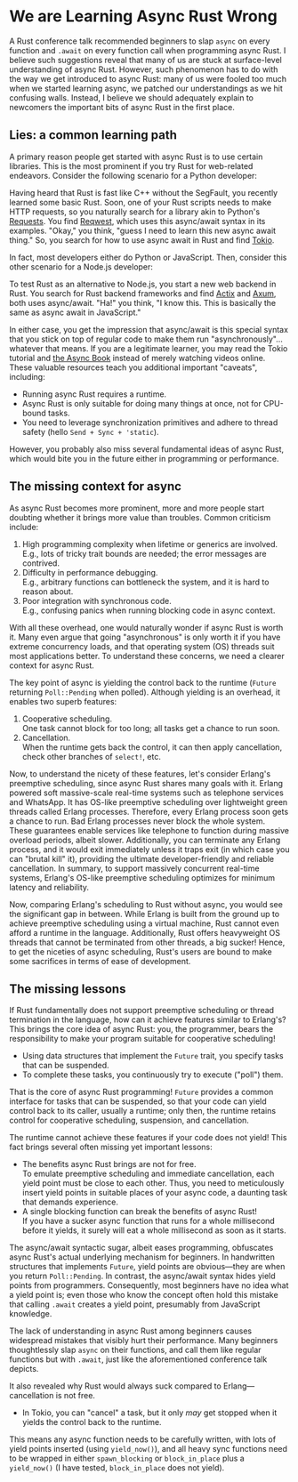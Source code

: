 <!-- toc -->
# We are Learning Async Rust Wrong
<!-- TODO: Change to "I was?" -->

A Rust conference talk recommended beginners to slap `async` on
every function and `.await` on every function call when
programming async Rust. I believe such suggestions reveal that many of
us are stuck at surface-level understanding of async Rust. However,
such phenomenon has to do with the way we get introduced to async Rust:
many of us were fooled too much when we started learning async,
we patched our understandings as we hit confusing walls.
Instead,
I believe we should adequately explain to newcomers the important bits of
async Rust in the first place.

## Lies: a common learning path

A primary reason people get started with async Rust is to
use certain libraries.
This is the most prominent if you try Rust for web-related endeavors.
Consider the following scenario for a Python developer:

Having heard that Rust is fast like C++ without the SegFault,
you recently learned some basic Rust. Soon,
one of your Rust scripts needs to make HTTP requests,
so you naturally search for a library akin to Python's [Requests].
You find [Reqwest], which uses this async/await syntax in its examples.
"Okay," you think, "guess I need to learn this new async await thing." So,
you search for how to use async await in Rust and find [Tokio].

In fact, most developers either do Python or JavaScript.
Then, consider this other scenario for a Node.js developer:

To test Rust as an alternative to Node.js,
you start a new web backend in Rust. You search for Rust backend frameworks and
find [Actix] and [Axum], both uses async/await. "Ha!" you think, "I know this.
This is basically the same as async await in JavaScript."

In either case,
you get the impression that async/await is this special syntax that
you stick on top of regular code to make them run "asynchronously"…
whatever that means.
If you are a legitimate learner,
you may read the Tokio tutorial and [the Async Book][async-book]
instead of merely watching videos online.
These valuable resources teach you additional important "caveats", including:

- Running async Rust requires a runtime.
- Async Rust is only suitable for doing many things at once,
    not for CPU-bound tasks.
- You need to leverage synchronization primitives and adhere to
    thread safety (hello `Send + Sync + 'static`).

<!-- TODO: Double check async guides to see if they cover blah. -->

However, you probably also miss several fundamental ideas of async Rust,
which would bite you in the future either in programming or performance.

## The missing context for async

As async Rust becomes more prominent,
more and more people start doubting whether it brings more value than troubles.
Common criticism include:

1. High programming complexity when lifetime or generics are involved.\
    E.g., lots of tricky trait bounds are needed;
    the error messages are contrived.
1. Difficulty in performance debugging.\
    E.g., arbitrary functions can bottleneck the system,
    and it is hard to reason about.
1. Poor integration with synchronous code.\
    E.g., confusing panics when running blocking code in async context.

With all these overhead, one would naturally wonder if async Rust is worth it.
Many even argue that going "asynchronous" is only worth it if
you have extreme concurrency loads, and that operating system (OS)
threads suit most applications better.
To understand these concerns, we need a clearer context for async Rust.

The key point of async is yielding the control back to the runtime
(`Future` returning `Poll::Pending` when polled).
Although yielding is an overhead, it enables two superb features:

1. Cooperative scheduling.\
    One task cannot block for too long; all tasks get a chance to run soon.
1. Cancellation.\
    When the runtime gets back the control, it can then apply cancellation,
    check other branches of `select!`, etc.

Now, to understand the nicety of these features,
let's consider Erlang's preemptive scheduling,
since async Rust shares many goals with it.
Erlang powered soft massive-scale real-time systems such as
telephone services and WhatsApp.
It has OS-like preemptive scheduling over lightweight green threads called
Erlang processes. Therefore, every Erlang process soon gets a chance to run.
Bad Erlang processes never block the whole system.
These guarantees enable services like telephone to
function during massive overload periods, albeit slower.
Additionally, you can terminate any Erlang process,
and it would exit immediately unless it traps exit
(in which case you can "brutal kill" it),
providing the ultimate developer-friendly and reliable cancellation.
In summary, to support massively concurrent real-time systems,
Erlang's OS-like preemptive scheduling optimizes for minimum latency and
reliability.

Now, comparing Erlang's scheduling to Rust without async,
you would see the significant gap in between.
While Erlang is built from the ground up to
achieve preemptive scheduling using a virtual machine,
Rust cannot even afford a runtime in the language.
Additionally,
Rust offers heavyweight OS threads that cannot be terminated from
other threads, a big sucker!
Hence, to get the niceties of async scheduling,
Rust's users are bound to make some sacrifices in terms of ease of development.

## The missing lessons

If Rust fundamentally does not support preemptive scheduling or
thread termination in the language,
how can it achieve features similar to Erlang's?
This brings the core idea of async Rust: you, the programmer,
bears the responsibility to make your program suitable for
cooperative scheduling!

- Using data structures that implement the `Future` trait,
    you specify tasks that can be suspended.
- To complete these tasks, you continuously try to execute ("poll") them.

That is the core of async Rust programming!
`Future` provides a common interface for tasks that can be suspended,
so that your code can yield control back to its caller, usually a runtime;
only then, the runtime retains control for cooperative scheduling, suspension,
and cancellation.

The runtime cannot achieve these features if your code does not yield!
This fact brings several often missing yet important lessons:

- The benefits async Rust brings are not for free.\
    To emulate preemptive scheduling and immediate cancellation,
    each yield point must be close to each other.
    Thus,
    you need to meticulously insert yield points in suitable places of
    your async code, a daunting task that demands experience.
- A single blocking function can break the benefits of async Rust!\
    If you have a sucker async function that runs for
    a whole millisecond before it yields,
    it surely will eat a whole millisecond as soon as it starts.

The async/await syntactic sugar, albeit eases programming,
obfuscates async Rust's actual underlying mechanism for beginners.
In handwritten structures that implements `Future`,
yield points are obvious—they are when you return `Poll::Pending`.
In contrast, the async/await syntax hides yield points from programmers.
Consequently, most beginners have no idea what a yield point is;
even those who know the concept often hold this mistake that
calling `.await` creates a yield point, presumably from JavaScript knowledge.

<!-- TODO: This part is WIP. -->

The lack of understanding in
async Rust among beginners causes widespread mistakes that
visibly hurt their performance.
Many beginners thoughtlessly slap `async` on their functions,
and call them like regular functions but with `.await`,
just like the aforementioned conference talk depicts.

<!-- TODO: Below is in one of my email drafts. Revision needed. -->

It also revealed why Rust would always suck compared to
Erlang—cancellation is not free.

- In Tokio, you can "cancel" a task,
    but it only *may* get stopped when it yields the control back to
    the runtime.

This means any async function needs to be carefully written,
with lots of yield points inserted (using `yield_now()`),
and all heavy sync functions need to be wrapped in either `spawn_blocking` or
`block_in_place` plus a `yield_now()` (I have tested,
`block_in_place` does not yield).

[Actix]: https://actix.rs/
[async-book]: https://rust-lang.github.io/async-book/
[Axum]: https://github.com/tokio-rs/axum
[Requests]: https://requests.readthedocs.io/en/latest/
[Reqwest]: https://docs.rs/reqwest/latest/reqwest/
[Tokio]: https://tokio.rs
